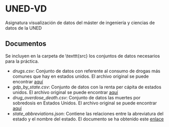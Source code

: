 # UNED-VD
Asignatura visualización de datos del máster de ingeniería y ciencias de datos de la UNED

## Documentos
Se incluyen en la carpeta de \texttt{src} los conjuntos de datos necesarios para la práctica.

* *drugs.csv*: Conjunto de datos con referente al consumo de drogas más comunes que hay en estados unidos. El archivo original se puede encontrar [aquí](https://www.kaggle.com/datasets/mexwell/us-drug-abuse)
* *gdp_by_state.csv*: Conjunto de datos con la renta per cápita de estados unidos. El archivo original se puede encontrar [aquí](https://www.kaggle.com/datasets/solorzano/gdp-per-capita-in-us-states)
* *drug_overdose_death.csv*: Conjunto de datos las muertes por sobredosis en Estados Unidos. El archivo original se puede encontrar [aquí](https://www.kaggle.com/datasets/joebeachcapital/drug-overdose-deaths)
* *state_abbreviations.json*: Contiene las relaciones entre la abreviatura del estado y el nombre del estado. El documento se ha obtenido este [enlace](https://gist.github.com/mshafrir/2646763)
